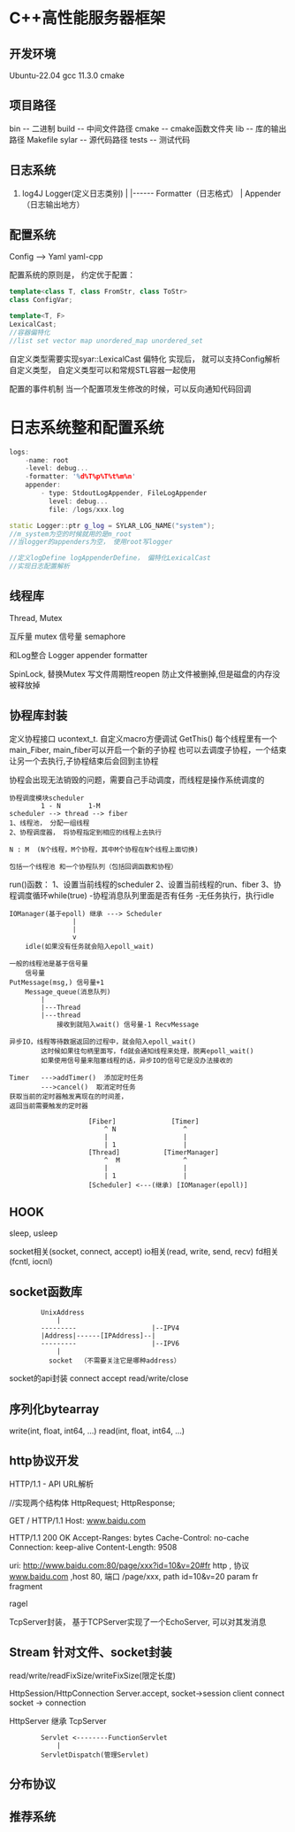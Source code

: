 # C++高性能服务器框架

## 开发环境
Ubuntu-22.04
gcc 11.3.0
cmake

## 项目路径
bin -- 二进制
build -- 中间文件路径
cmake -- cmake函数文件夹
lib -- 库的输出路径
Makefile
sylar -- 源代码路径
tests -- 测试代码

## 日志系统
1)
    log4J
    Logger(定义日志类别)
        |
        |------ Formatter（日志格式）
        |
    Appender（日志输出地方）

## 配置系统
Config --> Yaml
yaml-cpp

配置系统的原则是， 约定优于配置：

```cpp
template<class T, class FromStr, class ToStr>
class ConfigVar;

template<T, F>
LexicalCast;
//容器偏特化
//list set vector map unordered_map unordered_set

```
自定义类型需要实现syar::LexicalCast 偏特化
实现后， 就可以支持Config解析自定义类型， 自定义类型可以和常规STL容器一起使用

配置的事件机制
当一个配置项发生修改的时候，可以反向通知代码回调

# 日志系统整和配置系统
```cpp
logs:
    -name: root
    -level: debug...
    -formatter: '%d%T%p%T%t%m%n'
    appender:
        - type: StdoutLogAppender, FileLogAppender
          level: debug...
          file: /logs/xxx.log
```

```cpp
static Logger::ptr g_log = SYLAR_LOG_NAME("system");
//m_system为空的时候就用的是m_root
//当logger的appenders为空， 使用root写logger
```

```cpp
//定义logDefine logAppenderDefine， 偏特化LexicalCast
//实现日志配置解析
```
## 线程库

Thread, Mutex

互斥量 mutex
信号量 semaphore

和Log整合
Logger appender formatter

SpinLock, 替换Mutex
写文件周期性reopen  防止文件被删掉,但是磁盘的内存没被释放掉

## 协程库封装
定义协程接口
ucontext_t.
自定义macro方便调试
              GetThis()
每个线程里有一个main_Fiber, main_fiber可以开启一个新的子协程
    也可以去调度子协程，一个结束让另一个去执行,子协程结束后会回到主协程

协程会出现无法销毁的问题，需要自己手动调度，而线程是操作系统调度的

```
协程调度模块scheduler
        1 - N       1-M
scheduler --> thread --> fiber
1、线程池， 分配一组线程
2、协程调度器， 将协程指定到相应的线程上去执行

N : M  (N个线程，M个协程，其中M个协程在N个线程上面切换)

包括一个线程池 和一个协程队列（包括回调函数和协程）
```
run()函数： 1、设置当前线程的scheduler
            2、设置当前线程的run、fiber
            3、协程调度循环while(true)
                -协程消息队列里面是否有任务
                -无任务执行，执行idle

```
IOManager(基于epoll) 继承 ---> Scheduler
                |
                |
                v
    idle(如果没有任务就会陷入epoll_wait)

一般的线程池是基于信号量
    信号量
PutMessage(msg,) 信号量+1
    Message_queue(消息队列)
        |
        |---Thread
        |---thread
            接收到就陷入wait() 信号量-1 RecvMessage

异步IO，线程等待数据返回的过程中，就会陷入epoll_wait()    
        这时候如果往句柄里面写，fd就会通知线程来处理，脱离epoll_wait()
        如果使用信号量来阻塞线程的话，异步IO的信号它是没办法接收的
```

```
Timer   --->addTimer()  添加定时任务
        --->cancel()  取消定时任务
获取当前的定时器触发离现在的时间差，
返回当前需要触发的定时器

```

```                 
                    [Fiber]              [Timer]
                        ^ N                 ^
                        |                   |
                        | 1                 |
                    [Thread]           [TimerManager]
                        ^  M                ^
                        |                   |
                        | 1                 |
                    [Scheduler] <---(继承) [IOManager(epoll)]
```
## HOOK
sleep,
usleep 

socket相关(socket, connect, accept)
io相关(read, write, send, recv)
fd相关(fcntl, iocnl)

## socket函数库

            UnixAddress
                |
            ---------                   |--IPV4
            |Address|------[IPAddress]--|
            ---------                   |--IPV6
                |
              socket  （不需要关注它是哪种address）

socket的api封装
    connect
    accept
    read/write/close

## 序列化bytearray

write(int, float, int64, ...)
read(int, float, int64, ...)

## http协议开发
HTTP/1.1 - API
URL解析

//实现两个结构体
HttpRequest;
HttpResponse;

GET / HTTP/1.1
Host: www.baidu.com

HTTP/1.1 200 OK
Accept-Ranges: bytes
Cache-Control: no-cache
Connection: keep-alive
Content-Length: 9508

uri: http://www.baidu.com:80/page/xxx?id=10&v=20#fr
    http , 协议
    www.baidu.com ,host
    80, 端口
    /page/xxx, path
    id=10&v=20 param
    fr fragment

ragel 

TcpServer封装，
基于TCPServer实现了一个EchoServer, 可以对其发消息

## Stream 针对文件、socket封装
read/write/readFixSize/writeFixSize(限定长度)

HttpSession/HttpConnection
Server.accept, socket->session
client connect socket -> connection

HttpServer 继承 TcpServer

            Servlet <--------FunctionServlet
                |
            ServletDispatch(管理Servlet)

## 分布协议

## 推荐系统

